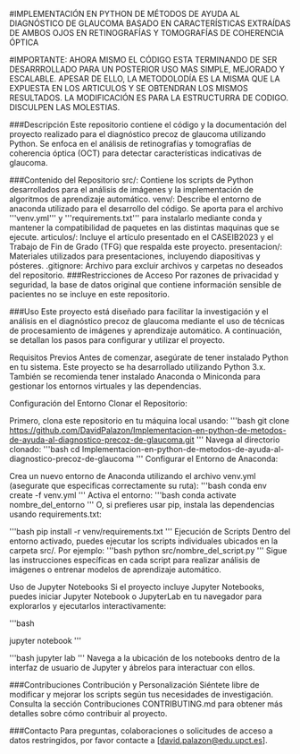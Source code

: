 #IMPLEMENTACIÓN EN PYTHON DE MÉTODOS DE AYUDA AL DIAGNÓSTICO DE GLAUCOMA BASADO EN CARACTERÍSTICAS EXTRAÍDAS DE AMBOS OJOS EN RETINOGRAFÍAS Y TOMOGRAFÍAS DE COHERENCIA ÓPTICA

#IMPORTANTE: AHORA MISMO EL CÓDIGO ESTA TERMINANDO DE SER DESARRROLLADO PARA UN POSTERIOR USO MAS SIMPLE, MEJORADO Y ESCALABLE. APESAR DE ELLO, LA METODOLODÍA ES LA MISMA QUE LA EXPUESTA EN LOS ARTICULOS Y SE OBTENDRAN LOS MISMOS RESULTADOS. LA MODIFICACIÓN ES PARA LA ESTRUCTURRA DE CODIGO. DISCULPEN LAS MOLESTIAS.

###Descripción
Este repositorio contiene el código y la documentación del proyecto realizado para el diagnóstico precoz de glaucoma utilizando Python. Se enfoca en el análisis de retinografías y tomografías de coherencia óptica (OCT) para detectar características indicativas de glaucoma.

###Contenido del Repositorio
src/: Contiene los scripts de Python desarrollados para el análisis de imágenes y la implementación de algoritmos de aprendizaje automático.
venv/: Describe el entorno de anaconda utilizado para el desarrollo del código. Se aporta para el archivo '''venv.yml''' y '''requirements.txt''' para instalarlo mediante conda y mantener la compatibilidad de paquetes en las distintas maquinas que se ejecute.
articulos/: Incluye el artículo presentado en el CASEIB2023 y el Trabajo de Fin de Grado (TFG) que respalda este proyecto.
presentacion/: Materiales utilizados para presentaciones, incluyendo diapositivas y pósteres.
.gitignore: Archivo para excluir archivos y carpetas no deseados del repositorio.
###Restricciones de Acceso
Por razones de privacidad y seguridad, la base de datos original que contiene información sensible de pacientes no se incluye en este repositorio.

###Uso
Este proyecto está diseñado para facilitar la investigación y el análisis en el diagnóstico precoz de glaucoma mediante el uso de técnicas de procesamiento de imágenes y aprendizaje automático. A continuación, se detallan los pasos para configurar y utilizar el proyecto.

Requisitos Previos
Antes de comenzar, asegúrate de tener instalado Python en tu sistema. Este proyecto se ha desarrollado utilizando Python 3.x. También se recomienda tener instalado Anaconda o Miniconda para gestionar los entornos virtuales y las dependencias.

Configuración del Entorno
Clonar el Repositorio:

Primero, clona este repositorio en tu máquina local usando:
'''bash
git clone https://github.com/DavidPalazon/Implementacion-en-python-de-metodos-de-ayuda-al-diagnostico-precoz-de-glaucoma.git
'''
Navega al directorio clonado:
'''bash
cd Implementacion-en-python-de-metodos-de-ayuda-al-diagnostico-precoz-de-glaucoma
'''
Configurar el Entorno de Anaconda:

Crea un nuevo entorno de Anaconda utilizando el archivo venv.yml (asegurate que especificas correctamente su ruta):
'''bash
conda env create -f venv.yml
'''
Activa el entorno:
'''bash
conda activate nombre_del_entorno
'''
O, si prefieres usar pip, instala las dependencias usando requirements.txt:

'''bash
pip install -r venv/requirements.txt
'''
Ejecución de Scripts
Dentro del entorno activado, puedes ejecutar los scripts individuales ubicados en la carpeta src/. Por ejemplo: '''bash
python src/nombre_del_script.py
'''
Sigue las instrucciones específicas en cada script para realizar análisis de imágenes o entrenar modelos de aprendizaje automático.

Uso de Jupyter Notebooks
Si el proyecto incluye Jupyter Notebooks, puedes iniciar Jupyter Notebook o JupyterLab en tu navegador para explorarlos y ejecutarlos interactivamente:

'''bash

jupyter notebook
'''

'''bash
jupyter lab
'''
Navega a la ubicación de los notebooks dentro de la interfaz de usuario de Jupyter y ábrelos para interactuar con ellos.

###Contribuciones
Contribución y Personalización
Siéntete libre de modificar y mejorar los scripts según tus necesidades de investigación.
Consulta la sección Contribuciones CONTRIBUTING.md para obtener más detalles sobre cómo contribuir al proyecto.

###Contacto
Para preguntas, colaboraciones o solicitudes de acceso a datos restringidos, por favor contacte a [david.palazon@edu.upct.es].
